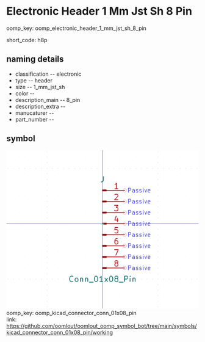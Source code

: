 # Electronic Header 1 Mm Jst Sh 8 Pin
oomp_key: oomp_electronic_header_1_mm_jst_sh_8_pin  

short_code: h8p
## naming details
* classification -- electronic
* type -- header
* size -- 1_mm_jst_sh
* color -- 
* description_main -- 8_pin
* description_extra -- 
* manucaturer -- 
* part_number -- 



## symbol

![](symbol/0/working/working_600.png)  
oomp_key: oomp_kicad_connector_conn_01x08_pin  
link: https://github.com/oomlout/oomlout_oomp_symbol_bot/tree/main/symbols/kicad_connector_conn_01x08_pin/working  

